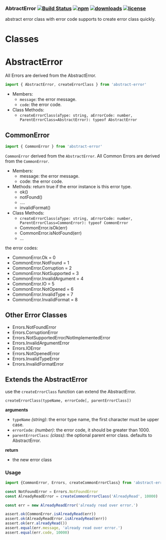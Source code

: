 ### AbtractError [![Build Status](https://img.shields.io/travis/snowyu/abstract-error.js/master.png)](http://travis-ci.org/snowyu/abstract-error.js) [![npm](https://img.shields.io/npm/v/abstract-error.svg)](https://npmjs.org/package/abstract-error) [![downloads](https://img.shields.io/npm/dm/abstract-error.svg)](https://npmjs.org/package/abstract-error) [![license](https://img.shields.io/npm/l/abstract-error.svg)](https://npmjs.org/package/abstract-error)

abstract error class with error code supports to create error class quickly.

# Classes

# AbstractError

All Errors are derived from the AbstractError.

```javascript
import { AbstractError, createErrorClass } from 'abstract-error'
```

* Members:
  * `message`: the error message.
  * `code`: the error code.
* Class Methods:
  * `createErrorClass(aType: string, aErrorCode: number, ParentErrorClass=AbstractError): typeof AbstractError`

## CommonError

```javascript
import { CommonError } from 'abstract-error'
```

`CommonError` derived from the `AbstractError`. All Common Errors are derived from the `CommonError`.

* Members:
  * message: the error message.
  * code: the error code.
* Methods: return true if the error instance is this error type.
  * ok()
  * notFound()
  * ....
  * invalidFormat()
* Class Methods:
  * `createErrorClass(aType: string, aErrorCode: number, ParentErrorClass=CommonError): typeof CommonError`
  * CommonError.isOk(err)
  * CommonError.isNotFound(err)
  * ...

the error codes:

* CommonError.Ok              = 0
* CommonError.NotFound        = 1
* CommonError.Corruption      = 2
* CommonError.NotSupported    = 3
* CommonError.InvalidArgument = 4
* CommonError.IO              = 5
* CommonError.NotOpened       = 6
* CommonError.InvalidType     = 7
* CommonError.InvalidFormat   = 8


## Other Error Classes

* Errors.NotFoundError
* Errors.CorruptionError
* Errors.NotSupportedError/NotImplementedError
* Errors.InvalidArgumentError
* Errors.IOError
* Errors.NotOpenedError
* Errors.InvalidTypeError
* Errors.InvalidFormatError


## Extends the AbstractError

use the `createErrorClass` function can extend the AbstractError.

`createErrorClass(typeName, errorCode[, parentErrorClass])`

__arguments__

* `typeName` *(string)*: the error type name, the first character must be upper case.
* `errorCode`: *(number)*: the error code, it should be greater than 1000.
* `parentErrorClass`: *(class)*:  the optional parent error class. defaults to AbstractError.

__return__

* the new error class


### Usage

```js
import {CommonError, Errors, createCommonErrorClass} from 'abstract-error';

const NotFoundError = Errors.NotFoundError
const AlreadyReadError = createCommonErrorClass('AlreadyRead', 10000)

const err = new AlreadyReadError('already read over error.')

assert.ok(CommonError.isAlreadyRead(err))
assert.ok(AlreadyReadError.isAlreadyRead(err))
assert.ok(err.alreadyRead())
assert.equal(err.message, 'already read over error.')
assert.equal(err.code, 10000)

```



